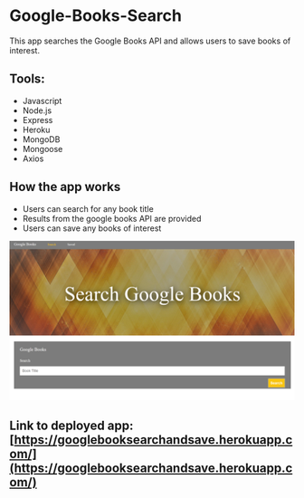 # **Google-Books-Search**

This app searches the Google Books API and allows users to save books of interest.


## Tools:

* Javascript
* Node.js
* Express
* Heroku
* MongoDB
* Mongoose
* Axios

## How the app works

* Users can search for any book title 
* Results from the google books API are provided
* Users can save any books of interest


![Image of app](/client/src/images/yessir.png)

## Link to deployed app: [https://googlebooksearchandsave.herokuapp.com/](https://googlebooksearchandsave.herokuapp.com/)
